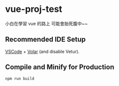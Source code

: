 # vue-proj-test

小白在學習 vue 的路上
可能會胎死腹中~~

## Recommended IDE Setup

[VSCode](https://code.visualstudio.com/) + [Volar](https://marketplace.visualstudio.com/items?itemName=Vue.volar) (and disable Vetur).

## Compile and Minify for Production

```sh
npm run build
```
